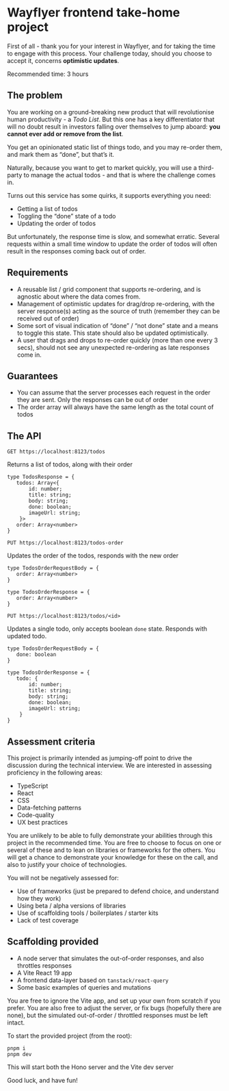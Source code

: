 # Wayflyer frontend take-home project

First of all - thank you for your interest in Wayflyer, and for taking the time to engage with this process. Your challenge today, should you choose to accept it, concerns **optimistic updates**.

<aside>
Recommended time: 3 hours
</aside>

## The problem

You are working on a ground-breaking new product that will revolutionise human productivity - a *Todo List*. But this one has a key differentiator that will no doubt result in investors falling over themselves to jump aboard: **you cannot ever add or remove from the list**.

You get an opinionated static list of things todo, and you may re-order them, and mark them as “done”, but that’s it.

Naturally, because you want to get to market quickly, you will use a third-party to manage the actual todos - and that is where the challenge comes in.

Turns out this service has some quirks, it supports everything you need:

- Getting a list of todos
- Toggling the “done” state of a todo
- Updating the order of todos

But unfortunately, the response time is slow, and somewhat erratic. Several requests within a small time window to update the order of todos will often result in the responses coming back out of order.

## Requirements

- A reusable list / grid component that supports re-ordering, and is agnostic about where the data comes from.
- Management of optimistic updates for drag/drop re-ordering, with the server response(s) acting as the source of truth (remember they can be received out of order)
- Some sort of visual indication of “done” / “not done” state and a means to toggle this state. This state should also be updated optimistically.
- A user that drags and drops to re-order quickly (more than one every 3 secs), should not see any unexpected re-ordering as late responses come in.

## Guarantees

- You can assume that the server processes each request in the order they are sent. Only the responses can be out of order
- The order array will always have the same length as the total count of todos

## The API

`GET https://localhost:8123/todos`

Returns a list of todos, along with their order

```tsx
type TodosResponse = {
   todos: Array<{
	   id: number;
	   title: string;
	   body: string;
	   done: boolean;
	   imageUrl: string;
	}>
   order: Array<number>
}
```

`PUT https://localhost:8123/todos-order`

Updates the order of the todos, responds with the new order

```tsx
type TodosOrderRequestBody = {
   order: Array<number>
}

type TodosOrderResponse = {
   order: Array<number>
}
```

`PUT https://localhost:8123/todos/<id>`

Updates a single todo, only accepts boolean `done` state. Responds with updated todo.

```tsx
type TodosOrderRequestBody = {
   done: boolean
}

type TodosOrderResponse = {
   todo: {
	   id: number;
	   title: string;
	   body: string;
	   done: boolean;
	   imageUrl: string;
	}
}
```

## Assessment criteria

This project is primarily intended as jumping-off point to drive the discussion during the technical interview. We are interested in assessing proficiency in the following areas:

- TypeScript
- React
- CSS
- Data-fetching patterns
- Code-quality
- UX best practices

You are unlikely to be able to fully demonstrate your abilities through this project in the recommended time. You are free to choose to focus on one or several of these and to lean on libraries or frameworks for the others. You will get a chance to demonstrate your knowledge for these on the call, and also to justify your choice of technologies.

You will not be negatively assessed for:

- Use of frameworks (just be prepared to defend choice, and understand how they work)
- Using beta / alpha versions of libraries
- Use of scaffolding tools / boilerplates / starter kits
- Lack of test coverage

## Scaffolding provided

- A node server that simulates the out-of-order responses, and also throttles responses
- A Vite React 19 app
- A frontend data-layer based on `tanstack/react-query`
- Some basic examples of queries and mutations

You are free to ignore the Vite app, and set up your own from scratch if you prefer.
You are also free to adjust the server, or fix bugs (hopefully there are none), but the simulated out-of-order / throttled responses must be left intact.

To start the provided project (from the root):


```
pnpm i
pnpm dev
```

This will start both the Hono server and the Vite dev server

Good luck, and have fun!
